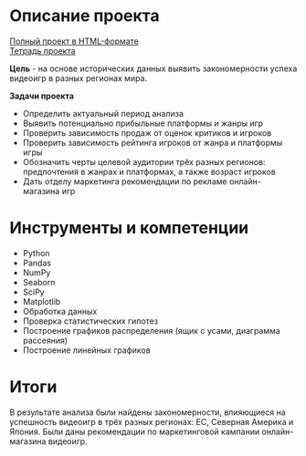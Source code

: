 # Описание проекта

[Полный проект в HTML-формате](https://htmlpreview.github.io/?https://raw.githubusercontent.com/vgvsk/Data-Analyst-Portfolio/main/Game%20Success/Game%20Success.html?token=GHSAT0AAAAAACGWKRUNXYEK33JQPWKAUJGOZHPYEHA) 
<br>[Тетрадь проекта](https://github.com/vgvsk/Data-Analyst-Portfolio/blob/13572923f8a647a858be96eab319f1532cb669c1/Game%20Success/Game%20Success.ipynb)

**Цель** - на основе исторических данных выявить закономерности успеха видеоигр в разных регионах мира.

**Задачи проекта**

- Определить актуальный период анализа
- Выявить потенциально прибыльные платформы и жанры игр
- Проверить зависимость продаж от оценок критиков и игроков
- Проверить зависимость рейтинга игроков от жанра и платформы игры
- Обозначить черты целевой аудитории трёх разных регионов: предпочтения в жанрах и платформах, а также возраст игроков
- Дать отделу маркетинга рекомендации по рекламе онлайн-магазина игр

# Инструменты и компетенции

- Python
- Pandas
- NumPy
- Seaborn
- SciPy
- Matplotlib
- Обработка данных
- Проверка статистических гипотез
- Построение графиков распределения (ящик с усами, диаграмма рассеяния)
- Построение линейных графиков

# Итоги

В результате анализа были найдены закономерности, влияющиеся на успешность видеоигр в трёх разных регионах: ЕС, Северная Америка и Япония. Были даны рекомендации по маркетинговой кампании онлайн-магазина видеоигр.

